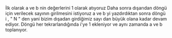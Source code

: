 İlk olarak a ve b nin değerlerini 1 olarak atıyoruz
Daha sonra dışarıdan döngü için verilecek sayının girilmesini istiyoruz
a ve b yi yazdırdıktan sonra döngü i , " N " den yani bizim dışadan girdiğimiz sayı dan büyük olana kadar devam ediyor.
Döngü her tekrarlandığında i'ye 1 ekleniyor ve aynı zamanda a ve b toplanıyor.

